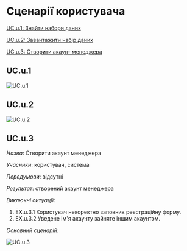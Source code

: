 # Сценарії користувача

[UC.u.1: Знайти набори даних](#UC.u.1)

[UC.u.2: Завантажити набір даних](#UC.u.2)

[UC.u.3: Створити акаунт менеджера](#UC.u.3)

## <a name="UC.u.1">UC.u.1</a>

![UC.u.1]()

## <a name="UC.u.2">UC.u.2</a>

![UC.u.2]()

## <a name="UC.u.3">UC.u.3</a>

*Назва*: Створити акаунт менеджера

*Учасники*: користувач, система

*Передумови*: відсутні

*Результат*: створений акаунт менеджера

*Виключні ситуації*:
  1. EX.u.3.1 Користувач некоректно заповнив реєстраційну форму.
  2. EX.u.3.2 Уведене ім'я акаунту зайняте іншим акаунтом.

*Основний сценарій*:

![UC.u.3](http://www.plantuml.com/plantuml/png/ZPFFpj9G4CNtVOgRpwtXGrnWRDCG4z_1hGZLHWLJoev5fOeReuaXD24Iexm04f7ofvTNEFCAFeapfLnBGYANJOUUcT-SmwNH2vy6OV_rAyjIV0QOGbE4bDxIa68iiQ0FW-CxERdQ_bVVyJplGRFr43CM3gKDMtuQAsHOA7xEe770bc954LOqpkT6B1dHX1BxHFr-96A5FHQ3ylogVFBv-2MJByp11fa0tkMhxocsJVzLfeo9X247Q1Paz4bCRCG7WzbMYftWJTDLQrphxXjMCWzB3YMYpumMiyXeeh3-3v9fYO4YBVqudMxOLe7__4N8f7hTKgM3hz3upPvIWIgdwJg--_X9fL-vNxddtFgkSzjqxvPRpZMrayP8sfrMJhnWxujiAHdovXzBrWwyifQ89V8K6zF90hb6CSk62ak5d_pDckAY5oczjo_6gCKDYpH7iPCW2uZHIdeCqtdScK3FO7RvgdVV7CiYGw_BxWAh5CUZm7_sidUM0cRuWJdcwWPJtcTqOzvmdLB2Plv4OrMhrgfMaTffiDNWWl-9Vm40)
